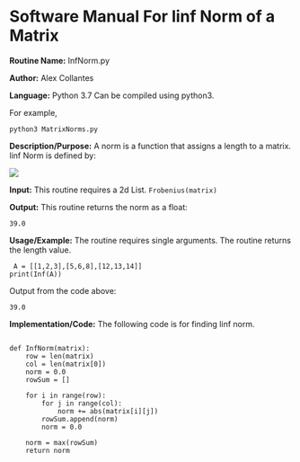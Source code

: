 # Software Manual For linf Norm of a Matrix

**Routine Name:** InfNorm.py
 
**Author:** Alex Collantes
 
**Language:** Python 3.7 Can be compiled using python3.

For example,

`python3 MatrixNorms.py`

**Description/Purpose:** A norm is a function that assigns a length to a matrix. linf Norm is defined by:

![](http://mathworld.wolfram.com/images/equations/MatrixNorm/NumberedEquation5.gif)

**Input:** This routine requires a 2d List.
`Frobenius(matrix)`

**Output:** This routine returns the norm as a float:

`39.0`

**Usage/Example:** The routine requires single arguments. The routine returns the length value.

```python3
 A = [[1,2,3],[5,6,8],[12,13,14]]
print(Inf(A))
 ```
Output from the code above:

`
39.0
`

**Implementation/Code:** The following code is for finding linf norm.

```python3

def InfNorm(matrix):
    row = len(matrix)
    col = len(matrix[0])
    norm = 0.0
    rowSum = []

    for i in range(row):
        for j in range(col):
            norm += abs(matrix[i][j])
        rowSum.append(norm)
        norm = 0.0
    
    norm = max(rowSum)
    return norm
    
```
